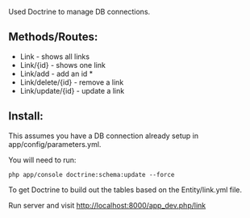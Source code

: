 
Used Doctrine to manage DB connections.

## Methods/Routes: ##
- Link - shows all links
- Link/{id} - shows one link
- Link/add - add an id *
- Link/delete/{id} - remove a link
- Link/update/{id} - update a link


## Install: ##
This assumes you have a DB connection already setup in app/config/parameters.yml.

You will need to run:

    php app/console doctrine:schema:update --force
    
To get Doctrine to build out the tables based on the Entity/link.yml file.

Run server and visit [http://localhost:8000/app_dev.php/link](http://localhost:8000/app_dev.php/link)
